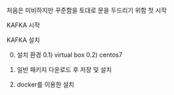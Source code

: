 처음은 미비하지만 꾸준함을 토대로 문을 두드리기 위함 첫 시작

KAFKA 시작 



KAFKA 설치

0. 설치 환경
   0.1) virtual box
   0.2) centos7

1. 일반 패키지 다운로드 후 저장 및 설치

2. docker를 이용한 설치

